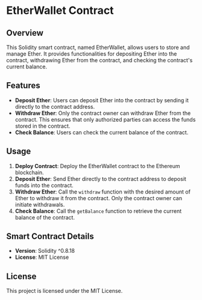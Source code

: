 # EtherWallet Contract

## Overview
This Solidity smart contract, named EtherWallet, allows users to store and manage Ether. It provides functionalities for depositing Ether into the contract, withdrawing Ether from the contract, and checking the contract's current balance.

## Features
- **Deposit Ether**: Users can deposit Ether into the contract by sending it directly to the contract address.
- **Withdraw Ether**: Only the contract owner can withdraw Ether from the contract. This ensures that only authorized parties can access the funds stored in the contract.
- **Check Balance**: Users can check the current balance of the contract.

## Usage
1. **Deploy Contract**: Deploy the EtherWallet contract to the Ethereum blockchain.
2. **Deposit Ether**: Send Ether directly to the contract address to deposit funds into the contract.
3. **Withdraw Ether**: Call the `withdraw` function with the desired amount of Ether to withdraw it from the contract. Only the contract owner can initiate withdrawals.
4. **Check Balance**: Call the `getBalance` function to retrieve the current balance of the contract.

## Smart Contract Details
- **Version**: Solidity ^0.8.18
- **License**: MIT License

## License
This project is licensed under the MIT License.


